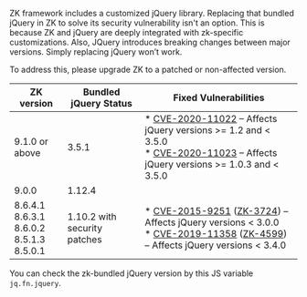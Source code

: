 ZK framework includes a customized jQuery library. Replacing that
bundled jQuery in ZK to solve its security vulnerability isn't an
option. This is because ZK and jQuery are deeply integrated with
zk-specific customizations. Also, JQuery introduces breaking changes
between major versions. Simply replacing jQuery won’t work.

To address this, please upgrade ZK to a patched or non-affected version.

| ZK version | Bundled jQuery Status | Fixed Vulnerabilities   |
|------------|----------------------|--------------------------|
| 9.1.0 or above | 3.5.1 | * [CVE-2020-11022](https://nvd.nist.gov/vuln/detail/CVE-2020-11022) – Affects jQuery versions >= 1.2 and < 3.5.0<br/>                                                                          * [CVE-2020-11023](https://nvd.nist.gov/vuln/detail/CVE-2020-11023) – Affects jQuery versions >= 1.0.3 and < 3.5.0     |
| 9.0.0 | 1.12.4 |                                             |
| 8.6.4.1<br/>8.6.3.1<br/>8.6.0.2<br/>8.5.1.3<br/>8.5.0.1 | 1.10.2 with security patches | * [CVE-2015-9251](https://nvd.nist.gov/vuln/detail/CVE-2015-9251) ([ZK-3724](https://tracker.zkoss.org/browse/ZK-3724)) – Affects jQuery versions < 3.0.0 <br/> * [CVE-2019-11358](https://cve.mitre.org/cgi-bin/cvename.cgi?name=CVE-2019-11358) ([ZK-4599](https://tracker.zkoss.org/browse/ZK-4599)) – Affects jQuery versions < 3.4.0 |

You can check the zk-bundled jQuery version by this JS variable
`jq.fn.jquery`.
